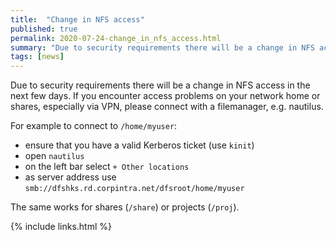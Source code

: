 ```yaml
---
title:  "Change in NFS access"
published: true
permalink: 2020-07-24-change_in_nfs_access.html
summary: "Due to security requirements there will be a change in NFS access."
tags: [news]
---
```


Due to security requirements there will be a change in NFS access in the next few days.
If you encounter access problems on your network home or shares, especially via VPN, please connect with a filemanager, e.g. nautilus.

For example to connect to `/home/myuser`:
- ensure that you have a valid Kerberos ticket (use `kinit`)
- open `nautilus`
- on the left bar select `+ Other locations`
- as server address use `smb://dfshks.rd.corpintra.net/dfsroot/home/myuser`

The same works for shares (`/share`) or projects (`/proj`).

{% include links.html %}
